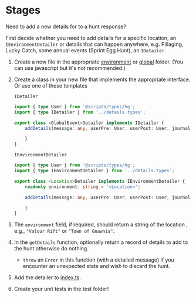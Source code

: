 # Stages

Need to add a new details for to a hunt response?

First decide whether you need to add details for a specific location, an `IEnvironmentDetailer` or details that can happen anywhere, e.g. Pillaging, Lucky Catch, some annual events (Sprint Egg Hunt), an `IDetailer`.

1. Create a new file in the appropriate [environment](environment) or [global](global) folder. (You can use javascript but it's not recommended.)
2. Create a class in your new file that implements the appropriate interface.
   Or use one of these templates

    `IDetailer`

    ```typescript
    import { type User } from '@scripts/types/hg';
    import { type IDetailer } from '../details.types';

    export class <GlobalEvent>Detailer implements IDetailer {
        addDetails(message: any, userPre: User, userPost: User, journal: any): {} | undefined {

        }
    }
    ```

    `IEnvironmentDetailer`

    ```typescript
    import { type User } from '@scripts/types/hg';
    import { type IEnvironmentDetailer } from '../details.types';

    export class <Location>Detailer implements IEnvironmentDetailer {
        readonly environment: string = '<Location>';

        addDetails(message: any, userPre: User, userPost: User, journal: any): {} | undefined {

        }
    }
    ```

3. The `environment` field, if required, should return a string of the location , e.g., `"Valour Rift"` or `"Town of Gnawnia"`.
4. In the `getDetails` function, optionally return a record of details to add to the hunt otherwise do nothing.
   - `throw` an `Error` in this function (with a detailed message) if you encounter an unexpected state and wish to discard the hunt.
5. Add the detailer to [index.ts](index.ts).
6. Create your unit tests in the test folder!
